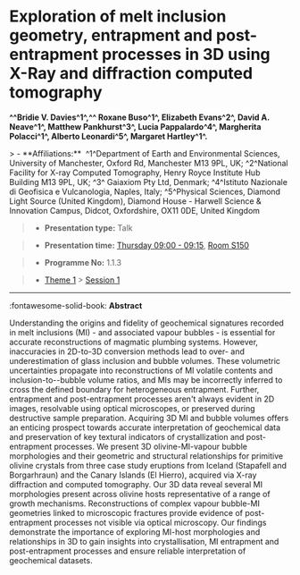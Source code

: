 # Exploration of melt inclusion geometry, entrapment and post-entrapment processes in 3D using X-Ray and diffraction computed tomography

**^^Bridie V. Davies^1^,^^  Roxane Buso^1^, Elizabeth Evans^2^, David A. Neave^1^, Matthew Pankhurst^3^, Lucia Pappalardo^4^, Margherita Polacci^1^, Alberto Leonardi^5^, Margaret Hartley^1^.**

<!-- more -->> - **Affiliations:**  ^1^Department of Earth and Environmental Sciences, University of Manchester, Oxford Rd, Manchester M13 9PL, UK; ^2^National Facility for X-ray Computed Tomography, Henry Royce Institute Hub Building M13 9PL, UK; ^3^ Gaiaxiom Pty Ltd, Denmark; ^4^Istituto Nazionale di Geofisica e Vulcanologia, Naples, Italy; ^5^Physical Sciences, Diamond Light Source (United Kingdom), Diamond House - Harwell Science & Innovation Campus, Didcot, Oxfordshire, OX11 0DE, United Kingdom 

> - **Presentation type:** Talk

> - **Presentation time:** [Thursday 09:00 - 09:15](../sessions_comparison.md#__tabbed_3_1), [Room S150](../maps_venue.md#__tabbed_1_2)

> - **Programme No:** 1.1.3

> - [Theme 1](../theme1.md) > [Session 1](../sessions/session-1-1.md)

--- 

:fontawesome-solid-book: **Abstract**

Understanding the origins and fidelity of geochemical signatures recorded in melt inclusions (MI) - and associated vapour bubbles - is essential for accurate reconstructions of magmatic plumbing systems. However, inaccuracies in 2D-to-3D conversion methods lead to over- and underestimation of glass inclusion and bubble volumes. These volumetric uncertainties propagate into reconstructions of MI volatile contents and inclusion-to--bubble volume ratios, and MIs may be incorrectly inferred to cross the defined boundary for heterogeneous entrapment. Further, entrapment and post-entrapment processes aren't always evident in 2D images, resolvable using optical microscopes, or preserved during destructive sample preparation. Acquiring 3D MI and bubble volumes offers an enticing prospect towards accurate interpretation of geochemical data and preservation of key textural indicators of crystallization and post-entrapment processes.
We present 3D olivine-MI-vapour bubble morphologies and their geometric and structural relationships for primitive olivine crystals from three case study eruptions from Iceland (Stapafell and Borgarhraun) and the Canary Islands (El Hierro), acquired via X-ray diffraction and computed tomography.
Our 3D data reveal several MI morphologies present across olivine hosts representative of a range of growth mechanisms. Reconstructions of complex vapour bubble-MI geometries linked to microscopic fractures provide evidence of post-entrapment processes not visible via optical microscopy. Our findings demonstrate the importance of exploring MI-host morphologies and relationships in 3D to gain insights into crystallisation, MI entrapment and post-entrapment processes and ensure reliable interpretation of geochemical datasets.

